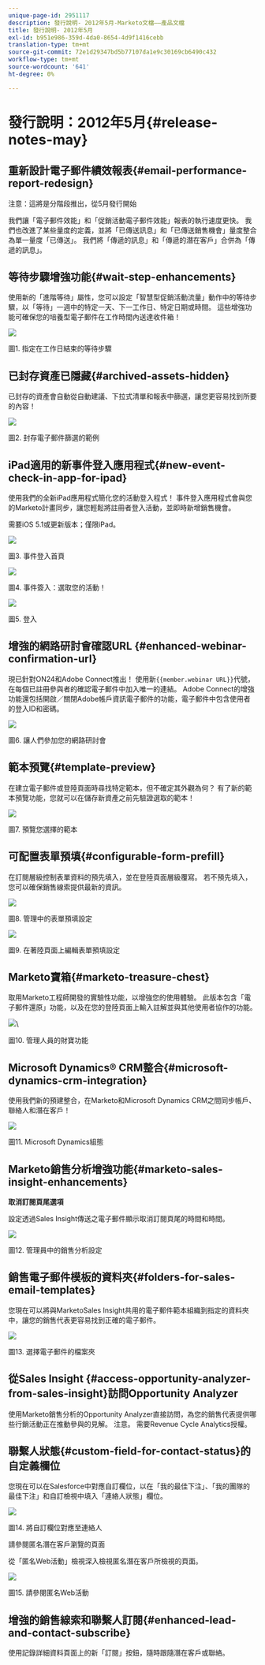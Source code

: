 ```yaml
---
unique-page-id: 2951117
description: 發行說明- 2012年5月-Marketo文檔——產品文檔
title: 發行說明- 2012年5月
exl-id: b951e986-359d-4da0-8654-4d9f1416cebb
translation-type: tm+mt
source-git-commit: 72e1d29347bd5b77107da1e9c30169cb6490c432
workflow-type: tm+mt
source-wordcount: '641'
ht-degree: 0%

---
```


# 發行說明：2012年5月{#release-notes-may}

## 重新設計電子郵件績效報表{#email-performance-report-redesign}

注意：這將是分階段推出，從5月發行開始

我們讓「電子郵件效能」和「促銷活動電子郵件效能」報表的執行速度更快。 我們也改進了某些量度的定義，並將「已傳送訊息」和「已傳送銷售機會」量度整合為單一量度「已傳送」。 我們將「傳遞的訊息」和「傳遞的潛在客戶」合併為「傳遞的訊息」。

## 等待步驟增強功能{#wait-step-enhancements}

使用新的「進階等待」屬性，您可以設定「智慧型促銷活動流量」動作中的等待步驟，以「等待」一週中的特定一天、下一工作日、特定日期或時間。 這些增強功能可確保您的培養型電子郵件在工作時間內送達收件箱！

![](assets/image2014-9-23-10-3a14-3a13.png)

圖1. 指定在工作日結束的等待步驟

## 已封存資產已隱藏{#archived-assets-hidden}

已封存的資產會自動從自動建議、下拉式清單和報表中篩選，讓您更容易找到所要的內容！

![](assets/image2014-9-23-10-3a14-3a28.png)

圖2. 封存電子郵件篩選的範例

## iPad適用的新事件登入應用程式{#new-event-check-in-app-for-ipad}

使用我們的全新iPad應用程式簡化您的活動登入程式！ 事件登入應用程式會與您的Marketo計畫同步，讓您輕鬆將註冊者登入活動，並即時新增銷售機會。

需要iOS 5.1或更新版本；僅限iPad。

![](assets/image2014-9-23-10-3a14-3a46.png)

圖3. 事件登入首頁

![](assets/image2014-9-23-10-3a15-3a6.png)

圖4. 事件簽入：選取您的活動！

![](assets/image2014-9-23-10-3a15-3a27.png)

圖5. 登入

## 增強的網路研討會確認URL {#enhanced-webinar-confirmation-url}

現已針對ON24和Adobe Connect推出！ 使用新`{{member.webinar URL}}`代號，在每個已註冊參與者的確認電子郵件中加入唯一的連結。 Adobe Connect的增強功能還包括開啟／關閉Adobe帳戶資訊電子郵件的功能，電子郵件中包含使用者的登入ID和密碼。

![](assets/image2014-9-23-10-3a15-3a44.png)

圖6. 讓人們參加您的網路研討會

## 範本預覽{#template-preview}

在建立電子郵件或登陸頁面時尋找特定範本，但不確定其外觀為何？ 有了新的範本預覽功能，您就可以在儲存新資產之前先驗證選取的範本！

![](assets/image2014-9-23-10-3a16-3a4.png)

圖7. 預覽您選擇的範本

## 可配置表單預填{#configurable-form-prefill}

在訂閱層級控制表單資料的預先填入，並在登陸頁面層級覆寫。 若不預先填入，您可以確保銷售線索提供最新的資訊。

![](assets/image2014-9-23-10-3a16-3a22.png)

圖8. 管理中的表單預填設定

![](assets/image2014-9-23-10-3a16-3a34.png)

圖9. 在著陸頁面上編輯表單預填設定

## Marketo寶箱{#marketo-treasure-chest}

取用Marketo工程師開發的實驗性功能，以增強您的使用體驗。 此版本包含「電子郵件還原」功能，以及在您的登陸頁面上輸入註解並與其他使用者協作的功能。

![](assets/image2014-9-23-10-3a16-3a51.png)\

圖10. 管理人員的財寶功能

## Microsoft Dynamics® CRM整合{#microsoft-dynamics-crm-integration}

使用我們新的預建整合，在Marketo和Microsoft Dynamics CRM之間同步帳戶、聯絡人和潛在客戶！

![](assets/image2014-9-23-10-3a17-3a6.png)

圖11. Microsoft Dynamics組態

## Marketo銷售分析增強功能{#marketo-sales-insight-enhancements}

**取消訂閱頁尾選項**

設定透過Sales Insight傳送之電子郵件顯示取消訂閱頁尾的時間和時間。

![](assets/image2014-9-23-10-3a17-3a20.png)

圖12. 管理員中的銷售分析設定

## 銷售電子郵件模板的資料夾{#folders-for-sales-email-templates}

您現在可以將與MarketoSales Insight共用的電子郵件範本組織到指定的資料夾中，讓您的銷售代表更容易找到正確的電子郵件。

![](assets/image2014-9-23-10-3a17-3a35.png)

圖13. 選擇電子郵件的檔案夾

## 從Sales Insight {#access-opportunity-analyzer-from-sales-insight}訪問Opportunity Analyzer

使用Marketo銷售分析的Opportunity Analyzer直接訪問，為您的銷售代表提供哪些行銷活動正在推動參與的見解。 注意。 需要Revenue Cycle Analytics授權。

## 聯繫人狀態{#custom-field-for-contact-status}的自定義欄位

您現在可以在Salesforce中對應自訂欄位，以在「我的最佳下注」、「我的團隊的最佳下注」和自訂檢視中填入「連絡人狀態」欄位。

![](assets/image2014-9-23-10-3a17-3a47.png)

圖14. 將自訂欄位對應至連絡人

請參閱匿名潛在客戶瀏覽的頁面

從「匿名Web活動」檢視深入檢視匿名潛在客戶所檢視的頁面。

![](assets/image2014-9-23-10-3a17-3a59.png)

圖15. 請參閱匿名Web活動

## 增強的銷售線索和聯繫人訂閱{#enhanced-lead-and-contact-subscribe}

使用記錄詳細資料頁面上的新「訂閱」按鈕，隨時跟隨潛在客戶或聯絡。

